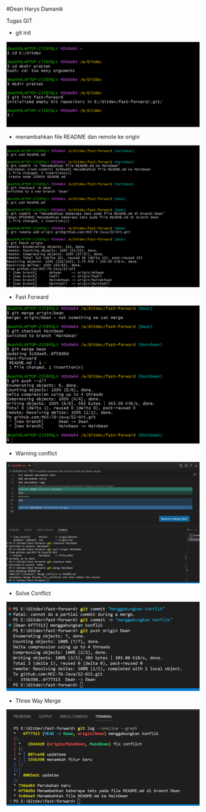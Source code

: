 #Dean Harys Damanik

Tugas GIT

- git init 
<img src="img/1.png"/>

- menambahkan file README dan remote ke origin
<img src="img/2.png"/>

- Fast Forward 
<img src="img/3.png"/>

- Warning conflict
<img src="img/10.png"/>

- Solve Conflict 
<img src="img/11.png"/>

- Three Way Merge
<img src="img/13.png"/>




